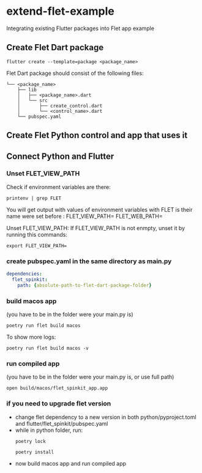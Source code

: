 
# extend-flet-example

Integrating existing Flutter packages into Flet app example

## Create Flet Dart package

```
flutter create --template=package <package_name>
```

Flet Dart package should consist of the following files:
```
└── <package_name>
    ├── lib
    │   ├── <package_name>.dart
    │   └── src
    │       ├── create_control.dart
    │       └── <control_name>.dart
    └── pubspec.yaml
```

## Create Flet Python control and app that uses it

## Connect Python and Flutter

### Unset FLET_VIEW_PATH

Check if environment variables are there:

```
printenv | grep FLET
```


You will get output with values of environment variables with FLET is their name were set before :
FLET_VIEW_PATH=<path>
FLET_WEB_PATH=<path>

Unset FLET_VIEW_PATH:
If FLET_VIEW_PATH is not enmpty, unset it by running this commands:

```
export FLET_VIEW_PATH=
```

### create pubspec.yaml in the same directory as main.py

```yaml
dependencies:
  flet_spinkit:
    path: {absolute-path-to-flet-dart-package-folder}
```
### build macos app
(you have to be in the folder were your main.py is)

```
poetry run flet build macos
```

To show more logs:
```
poetry run flet build macos -v
```

### run compiled app
(you have to be in the folder were your main.py is, or use full path)

```
open build/macos/flet_spinkit_app.app
```

### if you need to upgrade flet version

- change flet dependency to a new version in both python/pyproject.toml and flutter/flet_spinkit/pubspec.yaml
- while in python folder, run:
  ```
  poetry lock
  ```
  ```
  poetry install
  ```
- now build macos app and run compiled app

